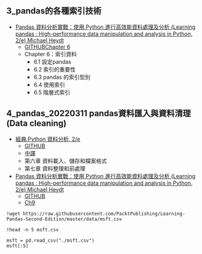 ## 3_pandas的各種索引技術
- [Pandas 資料分析實戰：使用 Python 進行高效能資料處理及分析 (Learning pandas : High-performance data manipulation and analysis in Python, 2/e) Michael Heydt ](https://www.tenlong.com.tw/products/9789864343898)
  - [GITHUBChapter 6](https://github.com/PacktPublishing/Learning-Pandas-Second-Edition/tree/master/Chapter06) 
  - Chapter 6：索引資料
    - 6.1 設定pandas
    - 6.2 索引的重要性
    - 6.3 pandas 的索引型別
    - 6.4 使用索引
    - 6.5 階層式索引

## 4_pandas_20220311 pandas資料匯入與資料清理(Data cleaning)
- [經典:Python 資料分析, 2/e](https://www.tenlong.com.tw/products/9789864769254)
  - [GITHUB](https://github.com/wesm/pydata-book) 
  - [中譯](https://github.com/LearnXu/pydata-notebook/tree/master/)
  - 第六章 資料載入、儲存和檔案格式
  - 第七章 資料整理和前處理
- [Pandas 資料分析實戰：使用 Python 進行高效能資料處理及分析 (Learning pandas : High-performance data manipulation and analysis in Python, 2/e) Michael Heydt ](https://www.tenlong.com.tw/products/9789864343898)
  - [GITHUB](https://github.com/PacktPublishing/Learning-Pandas-Second-Edition) 
  - [Ch9](https://github.com/PacktPublishing/Learning-Pandas-Second-Edition/blob/master/Chapter09/09_Accessing_Data.ipynb)
```
!wget https://raw.githubusercontent.com/PacktPublishing/Learning-Pandas-Second-Edition/master/data/msft.csv
```
```
!head -n 5 msft.csv 
```
```
msft = pd.read_csv("./msft.csv")
msft[:5]
```


```python

```


```python

```


```python

```

```python

```


```python

```


```python

```

```python

```


```python

```


```python

```
